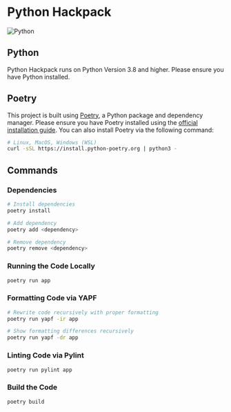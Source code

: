 # Python Hackpack

![Python](https://img.shields.io/badge/python-3670A0?style=for-the-badge&logo=python&logoColor=ffdd54)

## Python

Python Hackpack runs on Python Version 3.8 and higher. Please ensure you have Python installed.

## Poetry

This project is built using [Poetry](https://python-poetry.org), a Python package and dependency manager. Please ensure you have Poetry installed using the [official installation guide](https://python-poetry.org/docs/#installation). You can also install Poetry via the following command:

```bash
# Linux, MacOS, Windows (WSL)
curl -sSL https://install.python-poetry.org | python3 -
```

## Commands

### Dependencies

```bash
# Install dependencies
poetry install

# Add dependency
poetry add <dependency>

# Remove dependency
poetry remove <dependency>
```

### Running the Code Locally

```bash
poetry run app
```

### Formatting Code via YAPF

```bash
# Rewrite code recursively with proper formatting
poetry run yapf -ir app

# Show formatting differences recursively
poetry run yapf -dr app
```

### Linting Code via Pylint

```bash
poetry run pylint app
```

### Build the Code

```bash
poetry build
```